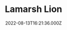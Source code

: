 ---
date: 2022-08-13T16:21:36.000Z
title: Lamarsh Lion
latitude: 51.98579542500677
longitude: 0.7545486064995216
category: checkin
---